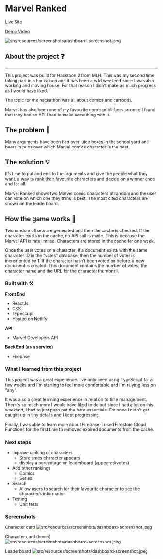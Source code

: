 # Marvel Ranked

[Live Site](https://marvel-ranked.vercel.app/)

[Demo Video](https://youtu.be/cQHCrjL2L8M)

![src/resources/screenshots/dashboard-screenshot.jpeg](src/resources/images/voting.png)

## About the project ❓

---

This project was build for Hacktoon 2 from MLH. This was my second time taking part in a hackathon and it has been a wild weekend since I was also working and moving house. For that reason I didn’t make as much progress as I would have liked.

The topic for the hackathon was all about comics and cartoons.

Marvel has also been one of my favourite comic publishers so once I found that they had an API I had to make something with it.

## The problem 🤔

Many arguments have been had over juice boxes in the school yard and beers in pubs over which Marvel comics character is the best.

## The solution 💡

It’s time to put and end to the arguments and give the people what they want, a way to rank their favourite characters and decide on a winner once and for all.

Marvel Ranked shows two Marvel comic characters at random and the user can vote on which one they think is best. The most cited characters are shown on the leaderboard.

## How the game works 🎯

Two random offsets are generated and then the cache is checked. If the character exists in the cache, no API call is made. This is because the Marvel API is rate limited. Characters are stored in the cache for one week.

Once the user votes on a character, if a document exists with the same character ID in the “votes” database, then the number of votes is incremented by 1. If the character hasn’t been voted on before, a new document is created. This document contains the number of votes, the character name and the URL for the character thumbnail.

### Built with ⚒️

**Front End**

-   ReactJs
-   CSS
-   Typescript
-   Hosted on Netlify

**API**

-   Marvel Developers API

**Back End (as a service)**

-   Firebase

### What I learned from this project

This project was a great experience. I've only been using TypeScript for a few weeks and I'm starting to feel more comfortable and I'm relying less on "any".

It was also a great learning experience in relation to time management. There's so much more I would have liked to do but since I had a lot on this weekend, I had to just push out the bare essentials. For once I didn't get caught up in tiny details and I kept progressing.

Finally, I was able to learn more about Firebase. I used Firestore Cloud Functions for the first time to removed expired documents from the cache.

### Next steps

-   Improve ranking of characters
    -   Store times character appears
    -   display a percentage on leaderboard (appeared/votes)
-   Add other rankings
    -   Comics
    -   Series
-   Search
    -   Allow users to search for their favourite character to see the character’s information
-   Testing
    -   Unit tests

### Screenshots

Character card
![src/resources/screenshots/dashboard-screenshot.jpeg](src/resources/images/character%20card.png)

Character card (hover)
![src/resources/screenshots/dashboard-screenshot.jpeg](src/resources/images/character%20card%20hover.png)

Leaderboard
![src/resources/screenshots/dashboard-screenshot.jpeg](src/resources/images/leaderboard.png)
